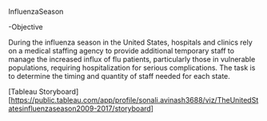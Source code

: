 InfluenzaSeason

-Objective

During the influenza season in the United States, hospitals and clinics rely on a medical staffing agency to provide additional temporary staff to manage the increased influx of flu patients, particularly those in vulnerable populations, requiring hospitalization for serious complications. The task is to determine the timing and quantity of staff needed for each state.

[Tableau Storyboard][https://public.tableau.com/app/profile/sonali.avinash3688/viz/TheUnitedStatesinfluenzaseason2009-2017/storyboard]
